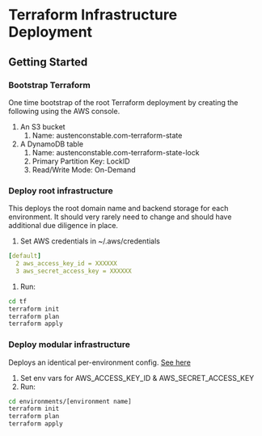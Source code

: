 # Terraform Infrastructure Deployment

## Getting Started

### Bootstrap Terraform

One time bootstrap of the root Terraform deployment by creating the following using the AWS console.

1. An S3 bucket
   1. Name: austenconstable.com-terraform-state
1. A DynamoDB table
   1. Name: austenconstable.com-terraform-state-lock
   1. Primary Partition Key: LockID
   1. Read/Write Mode: On-Demand

### Deploy root infrastructure

This deploys the root domain name and backend storage for each environment.
It should very rarely need to change and should have additional due diligence in place.

1. Set AWS credentials in ~/.aws/credentials

```yaml
[default]
  2 aws_access_key_id = XXXXXX
  3 aws_secret_access_key = XXXXXX
```

1. Run:

```bash
cd tf
terraform init
terraform plan
terraform apply
```

### Deploy modular infrastructure

Deploys an identical per-environment config. [See here](https://github.com/fedekau/terraform-with-circleci-example)

1. Set env vars for AWS_ACCESS_KEY_ID & AWS_SECRET_ACCESS_KEY
1. Run:

```bash
cd environments/[environment name]
terraform init
terraform plan
terraform apply
```
